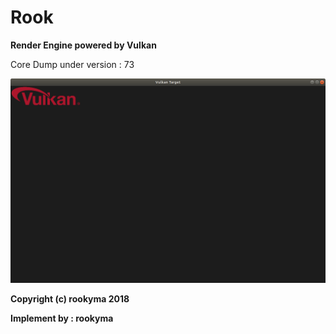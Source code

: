 Rook
====
**Render Engine powered by Vulkan**

Core Dump under version : 73


![Vulkan](https://github.com/mRooky/Rooky/blob/master/Resource/vulkan_target.png)  

**Copyright (c) rookyma 2018**

**Implement by : rookyma**
